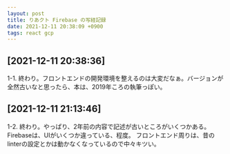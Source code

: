 ```yaml
---
layout: post
title: りあクト Firebase の写経記録
date: 2021-12-11 20:38:09 +0900
tags: react gcp
---
```


## [2021-12-11 20:38:36]

1-1. 終わり。フロントエンドの開発環境を整えるのは大変だなぁ。バージョンが全然古いなと思ったら、本は、2019年ころの執筆っぽい。

## [2021-12-11 21:13:46]
1-2. 終わり。やっぱり、2年前の内容で記述が古いところがいくつかある。Firebaseは、UIがいくつか違っている、程度。
フロントエンド周りは、昔のlinterの設定とかは動かなくなっているので中々キツい。
